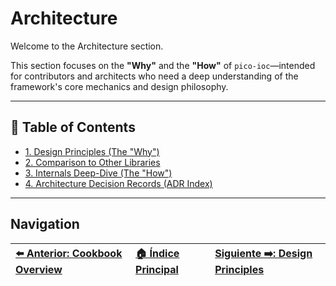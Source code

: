 # Architecture

Welcome to the Architecture section.

This section focuses on the **"Why"** and the **"How"** of `pico-ioc`—intended for contributors and architects who need a deep understanding of the framework's core mechanics and design philosophy.

---

## 📖 Table of Contents

* [1. Design Principles (The "Why")](./design-principles.md)
* [2. Comparison to Other Libraries](./comparison.md)
* [3. Internals Deep-Dive (The "How")](./internals.md)
* [4. Architecture Decision Records (ADR Index)](./adr/README.md)

---

## Navigation

| [⬅️ Anterior: Cookbook Overview](../cookbook/README.md) | [🏠 Índice Principal](../README.md) | [Siguiente ➡️: Design Principles](./design-principles.md) |
| :--- | :--- | :--- |


